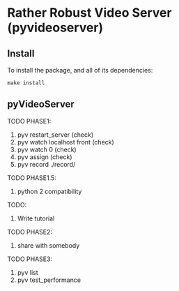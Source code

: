 # Rather Robust Video Server (pyvideoserver)

## Install

To install the package, and all of its dependencies:

    make install

## pyVideoServer

TODO PHASE1:

1. pyv restart_server (check)
1. pyv watch localhost front (check)
1. pyv watch 0 (check)
1. pyv assign (check)
1. pyv record ./record/

TODO PHASE1.5:

1. python 2 compatibility

TODO:

1. Write tutorial

TODO PHASE2:

1. share with somebody

TODO PHASE3:

1. pyv list
1. pyv test_performance